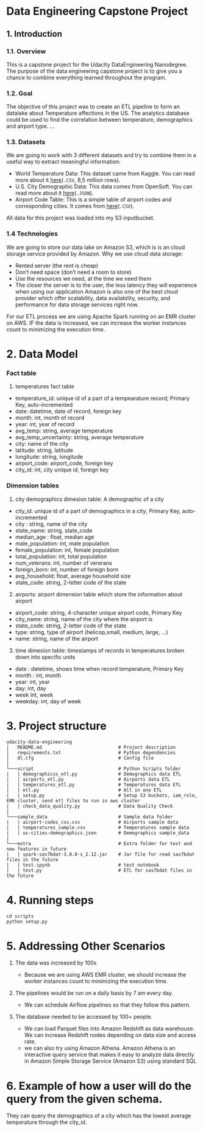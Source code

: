 # Data Engineering Capstone Project

## 1. Introduction

### 1.1. Overview

This is a capstone project for the Udacity DataEngineering Nanodegree. The purpose of the data engineering capstone project is to give you a chance to combine everything learned throughout the program.

### 1.2. Goal

The objective of this project was to create an ETL pipeline to form an datalake about Temperature affections in the US. The analytics database could be used to find the correlation between temperature, demographics and airport type.
...

### 1.3. Datasets

We are going to work with 3 different datasets and try to combine them in a useful way to extract meaningful information:

* World Temperature Data: This dataset came from Kaggle. You can read more about it [here](https://www.kaggle.com/berkeleyearth/climate-change-earth-surface-temperature-data)(`.CSV`, 8,5 million rows).
* U.S. City Demographic Data: This data comes from OpenSoft. You can read more about it [here](https://public.opendatasoft.com/explore/dataset/us-cities-demographics/export/)(`.JSON`).
* Airport Code Table: This is a simple table of airport codes and corresponding cities. It comes from [here](https://datahub.io/core/airport-codes#data)(`.CSV`).

All data for this project was loaded into my S3 inputbucket.

### 1.4 Technologies

We are going to store our data lake on Amazon S3, which is is an cloud storage service provided by Amazon.
Why we use cloud data storage:
* Rented server (the rent is cheap)
* Don’t need space (don’t need a room to store)
* Use the resources we need, at the time we need them
* The closer the server is to the user, the less latency they will experience when using our application
Amazon is also one of the best cloud provider which offer scalability, data availability, security, and performance for data storage services right now.

For our ETL process we are using Apache Spark running on an EMR cluster on AWS. IF the data is increased, we can increase the worker instances count to minimizing the execution time.

# 2. Data Model

### Fact table

1. temperatures fact table
* temperature_id: unique id of a part of a tempearature record; Primary Key, auto-incremented
* date: datetime, date of record, foreign key
* month: int, month of record
* year: int, year of record
* avg_temp: string, average temperature
* avg_temp_uncertainty: string, average temperature
* city: name of the city
* latitude: string, latitude
* longitude: string, longitude
* airport_code: airport_code, foreign key
* city_id: int, city unique id, foreign key

### Dimension tables

1. city demographics dimesion table: A demographic of a city
* city_id: unique id of a part of demographics in a city; Primary Key, auto-incremented
* city : string, name of the city
* state_name: string, state_code
* median_age : float, median age
* male_population: int, male population
* female_population: int, female population
* total_population: int, total population
* num_veterans: int, number of vererans
* foreign_born: int, number of foreign born
* avg_household: float, average household size
* state_code: string, 2-letter code of the state

2. airports: airport dimension table which store the information about airport
* airport_code: string, 4-character unique airport code, Primary Key
* city_name: string, name of the city where the airport is
* state_code: string, 2-letter code of the state
* type: string, type of airport (helicop,small, medium, large, ...)
* name:  string, name of the airport

3. time dimesion table: timestamps of records in temperatures broken down into specific units
* date : datetime, shows time when record temperature, Primary Key
* month : int, month
* year: int, year
* day: int, day
* week int, week
* weekday: int, day of week

# 3. Project structure

```
udacity-data-engineering
│   README.md                            # Project description  
│   requirements.txt                     # Python dependencies
│   dl.cfg                               # Config file
|
└───script                               # Python Scripts folder
|   | demographicss_etl.py               # Demographics data ETL
|   | airports_etl.py                    # Airports data ETL   
|   | temperatures_etl.py                # Temperatures data ETL   
|   | etl.py                             # All in one ETL   
|   | setup.py                           # Setup S3 buckets, iam_role, EMR cluster, send etl files to run in aws cluster
|   | check_data_quality.py              # Data Quality Check
|
└───sample_data                          # Sample data folder
|   | airport-codes_csv.csv              # Airports sample data
|   | temperatures_sample.csv            # Temperatures sample data
|   | us-cities-demographics.json        # Demographics sample_data   
|  
└───extra                                # Extra folder for test and new features in future
|   | spark-sas7bdat-3.0.0-s_2.12.jar    # Jar file for read sas7bdat files in the future
|   | test.ipynb                         # test notebook
|   | test.py                            # ETL for sas7bdat files in the future    
```

# 4. Running steps

```
cd scripts
python setup.py
```

# 5. Addressing Other Scenarios

1. The data was increased by 100x
    - Because we are using AWS EMR cluster, we should increase the worker instances count to minimizing the execution time.

2. The pipelines would be run on a daily basis by 7 am every day.
    - We can schedule Airflow pipelines so that they follow this pattern.
   
3. The database needed to be accessed by 100+ people.
    - We can load Parquet files into Amazon Redshift as data warehouse. We can increase Redshift nodes depending on data size and access rate.
    - we can also try using Amazon Athena. Amazon Athena is an interactive query service that makes it easy to analyze data directly in Amazon Simple Storage Service (Amazon S3) using standard SQL


# 6. Example of how  a user will do the query from the given schema.

They can query the demographics of a city which has the lowest average temperature through the city_id.

